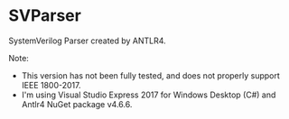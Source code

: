 # SVParser

SystemVerilog Parser created by ANTLR4.

Note:
  - This version has not been fully tested, and does not properly support IEEE 1800-2017.
  - I'm using Visual Studio Express 2017 for Windows Desktop (C#) and Antlr4 NuGet package v4.6.6.
